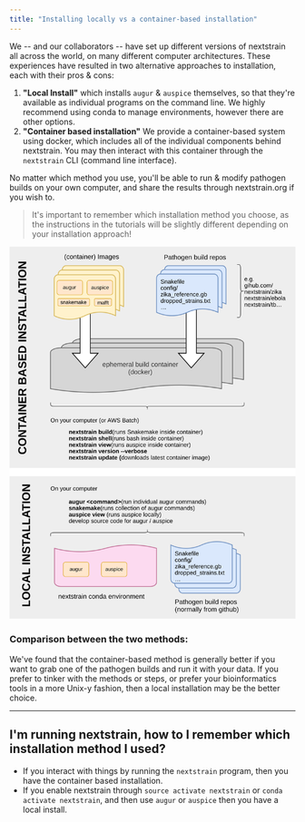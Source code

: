 ```yaml
---
title: "Installing locally vs a container-based installation"
---
```


We -- and our collaborators -- have set up different versions of nextstrain all across the world, on many different computer architectures.
These experiences have resulted in two alternative approaches to installation, each with their pros & cons:


1. __"Local Install"__ which installs `augur` & `auspice` themselves, so that they're available as individual programs on the command line.
We highly recommend using conda to manage environments, however there are other options.
2. __"Container based installation"__ We provide a container-based system using docker, which includes all of the individual components behind nextstrain.
You may then interact with this container through the `nextstrain` CLI (command line interface).

No matter which method you use, you'll be able to run & modify pathogen builds on your own computer, and share the results through nextstrain.org if you wish to.

> It's important to remember which installation method you choose, as the instructions in the tutorials will be slightly different depending on your installation approach!



![Comparison of local vs container based installation](figures/local-vs-container.svg)

### Comparison between the two methods:

We've found that the container-based method is generally better if you want to grab one of the pathogen builds and run it with your data.
If you prefer to tinker with the methods or steps, or prefer your bioinformatics tools in a more Unix-y fashion, then a local installation may be the better choice.

---
## I'm running nextstrain, how to I remember which installation method I used?
* If you interact with things by running the `nextstrain` program, then you have the container based installation.
* If you enable nextstrain through `source activate nextstrain` or `conda activate nextstrain`, and then use `augur` or `auspice` then you have a local install.

